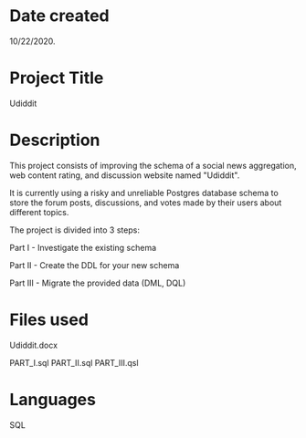 
# Date created
10/22/2020.

# Project Title
Udiddit

# Description
This project consists of improving the schema of a social news aggregation, web content rating, and discussion website named "Udiddit".

It is currently using a risky and unreliable Postgres database schema to store the forum posts, discussions, and votes made by their users about different topics.





The project is divided into 3 steps:

Part I - Investigate the existing schema

Part II - Create the DDL for your new schema

Part III - Migrate the provided data (DML, DQL)

# Files used
Udiddit.docx

PART_I.sql
PART_II.sql
PART_III.qsl

# Languages
SQL

